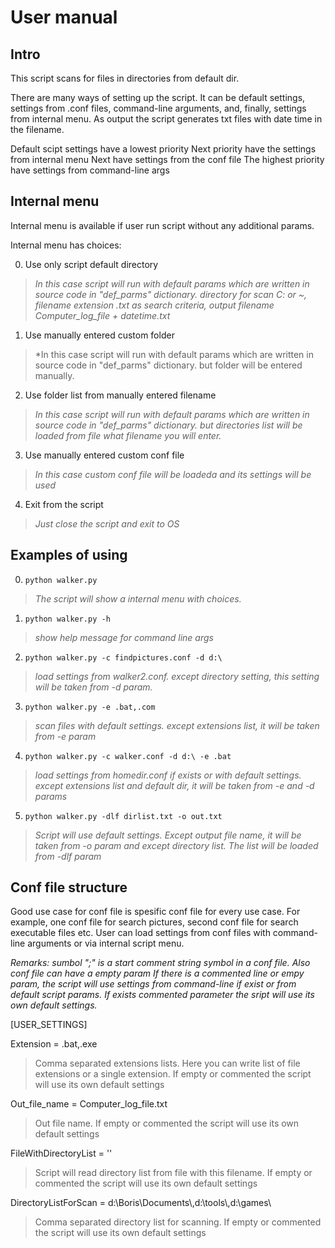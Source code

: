 # User manual

## Intro
This script scans for files in directories from default dir.

There are many ways of setting up the script. It can be default settings, settings from .conf files, command-line arguments, and, finally, settings from internal menu. As output the script generates txt files with date time in the filename.

Default scipt settings have a lowest priority
Next priority have the settings from internal menu
Next have settings from the conf file
The highest priority have settings from command-line args

## Internal menu
Internal menu is available if user run script without any additional params.

Internal menu has choices:

0. Use only script default directory
>*In this case script will run  with default params which are written in source code in "def_parms" dictionary.
>directory for scan C: or ~, filename extension .txt as search criteria, output filename Computer_log_file + datetime.txt*
1. Use manually entered custom folder
>*In this case script will run  with default params which are written in source code in "def_parms" dictionary. but folder will be entered manually.
2. Use folder list from manually entered filename
>*In this case script will run  with default params which are written in source code in "def_parms" dictionary. but directories list will be loaded from file what filename you will enter.*
3. Use manually entered custom conf file
>*In this case custom conf file will be loadeda and its settings will be used*
4. Exit from the script
>*Just close the script and exit to OS*

## Examples of using

0. `python walker.py`
>*The script will show a internal menu with choices.*

1. `python walker.py -h`
>*show help message for command line args*

2. `python walker.py -c findpictures.conf -d d:\`
>*load settings from walker2.conf. except directory setting, this setting will be taken from -d param.*

3. `python walker.py -e .bat,.com`
>*scan files with default settings. except extensions list, it will be taken from -e param*

4. `python walker.py -c walker.conf -d d:\ -e .bat`
>*load settings from homedir.conf if exists or with default settings. except extensions list and default dir, it will be taken from -e and -d params*

5. `python walker.py -dlf dirlist.txt -o out.txt`
>*Script will use default settings. Except output file name, it will be taken from -o param and except directory list. The list will be loaded from -dlf param*

## Conf file structure

Good use case for conf file is spesific conf file for every use case. For example, one conf file for search pictures, second conf file for search executable files etc. User can load settings from conf files with command-line arguments or via internal script menu.

*Remarks: sumbol ";" is a start comment string symbol in a conf file. Also conf file can have a empty param* 
*If there is a commented line or empy param, the script will use settings from command-line if exist or from default script params. If exists commented parameter the sript will use its own default settings.*

[USER_SETTINGS]

Extension = .bat,.exe

> Comma separated extensions lists. Here you can write list of file extensions or a single extension. If empty or commented the script will use its own default settings

Out_file_name = Computer_log_file.txt

> Out file name. If empty or commented the script will use its own default settings

FileWithDirectoryList = ''

> Script will read directory list from file with this filename.  If empty or commented the script will use its own default settings

DirectoryListForScan = d:\\Boris\\Documents\\,d:\\tools\\,d:\\games\\

> Comma separated directory list for scanning. If empty or commented the script will use its own default settings